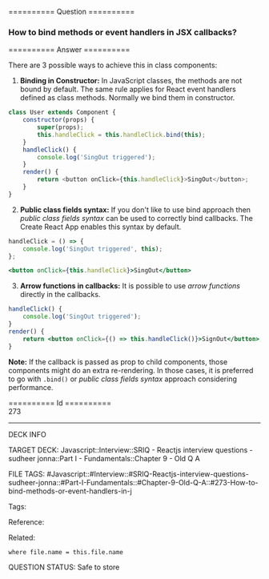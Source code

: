 ========== Question ==========  

### How to bind methods or event handlers in JSX callbacks?  

========== Answer ==========  

There are 3 possible ways to achieve this in class components:

1. **Binding in Constructor:** In JavaScript classes, the methods are not bound by default. The same rule applies for React event handlers defined as class methods. Normally we bind them in constructor.

```javascript
class User extends Component {
    constructor(props) {
        super(props);
        this.handleClick = this.handleClick.bind(this);
    }
    handleClick() {
        console.log('SingOut triggered');
    }
    render() {
        return <button onClick={this.handleClick}>SingOut</button>;
    }
}
```

2. **Public class fields syntax:** If you don't like to use bind approach then _public class fields syntax_ can be used to correctly bind callbacks. The Create React App enables this syntax by default.

```jsx
handleClick = () => {
    console.log('SingOut triggered', this);
};
```

```jsx
<button onClick={this.handleClick}>SingOut</button>
```

3. **Arrow functions in callbacks:** It is possible to use _arrow functions_ directly in the callbacks.

```jsx
handleClick() {
    console.log('SingOut triggered');
}
render() {
    return <button onClick={() => this.handleClick()}>SignOut</button>;
}
```

**Note:** If the callback is passed as prop to child components, those components might do an extra re-rendering. In those cases, it is preferred to go with `.bind()` or _public class fields syntax_ approach considering performance.

========== Id ==========  
273

---

DECK INFO

TARGET DECK: Javascript::Interview::SRIQ - Reactjs interview questions - sudheer jonna::Part I - Fundamentals::Chapter 9 - Old Q A

FILE TAGS: #Javascript::#Interview::#SRIQ-Reactjs-interview-questions-sudheer-jonna::#Part-I-Fundamentals::#Chapter-9-Old-Q-A::#273-How-to-bind-methods-or-event-handlers-in-j

Tags:

Reference:

Related:

```dataview
where file.name = this.file.name
```

QUESTION STATUS: Safe to store
